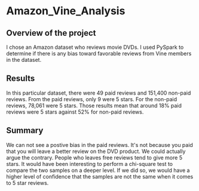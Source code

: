 # Amazon_Vine_Analysis

## Overview of the project

I chose an Amazon dataset who reviews movie DVDs. I used PySpark to determine if there is any bias toward favorable reviews from Vine members in the dataset. 

## Results

In this particular dataset, there were 49 paid reviews and 151,400 non-paid reviews. From the paid reviews, only 9 were 5 stars. For the non-paid reviews, 78,061 were 5 stars. Those results mean that around 18% paid reviews were 5 stars against 52% for non-paid reviews. 

## Summary

We can not see a postive bias in the paid reviews. It's not because you paid that you will leave a better review on the DVD product. We could actually argue the contrary. People who leaves free reviews tend to give more 5 stars. It would have been interesting to perform a chi-square test to compare the two samples on a deeper level. If we did so, we would have a higher level of confidence that the samples are not the same when it comes to 5 star reviews. 
